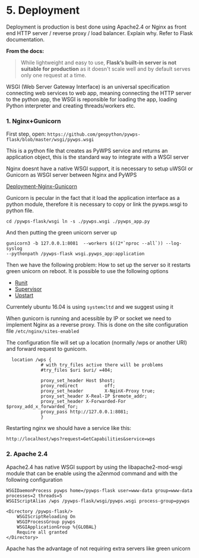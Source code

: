 # 5. Deployment

Deployment is production is best done using Apache2.4 or Nginx as front end HTTP
server / reverse proxy / load balancer.  Explain why. Refer to Flask
documentation.

**From the docs:**
> While lightweight and easy to use, **Flask’s built-in server is not suitable
> for production** as it doesn't scale well and by default serves only one
> request at a time.

WSGI (Web Server Gateway Interface) is an universal specification connecting web
services to web app, meaning connecting the HTTP server to the python app, the
WSGI is reponsible for loading the app, loading Python interpreter and creating
threads/workers etc.


### 1. Nginx+Gunicorn

First step, open: `https://github.com/geopython/pywps-flask/blob/master/wsgi/pywps.wsgi` 

This is a python file that creates as PyWPS service and returns an application
object, this is the  standard way to integrate with a WSGI server

Nginx doesnt have a native WSGI support, it is necessary to setup uWSGI or
Gunicorn as WSGI server between Nginx and PyWPS

[Deployment-Nginx-Gunicorn](http://pywps.readthedocs.io/en/latest/deployment.html#deployment-on-nginx-gunicorn) 

Gunicorn is pecular in the fact that it load the application interface as a
python module, therefore it is necessary to copy or link the pywps.wsgi to
python file.
 
``` cd /pywps-flask/wsgi ln -s ./pywps.wsgi ./pywps_app.py ``` 

And then putting the green unicorn server up
```
gunicorn3 -b 127.0.0.1:8081  --workers $((2*`nproc --all`)) --log-syslog
--pythonpath /pywps-flask wsgi.pywps_app:application
```

Then we have the following problem: How to set up the server so it restarts
green unicorn on reboot. It is possible to use the following options

- [Runit](http://docs.gunicorn.org/en/stable/deploy.html#runit)
- [Supervisor](http://docs.gunicorn.org/en/stable/deploy.html#supervisor)
- [Upstart](http://docs.gunicorn.org/en/stable/deploy.html#upstart) 

Currentely ubuntu 16.04 is using `systemcltd` and we suggest using it

When gunicorn is running and acessible by IP or socket we need to implement
Nginx as a reverse proxy.  This is done on the site configuration file
`/etc/nginx/sites-enabled` 

The configuration file will set up a location (normally /wps or another URI) and forward request to gunicorn. 

 
```
  location /wps {
             # with try_files active there will be problems
             #try_files $uri $uri/ =404;

             proxy_set_header Host $host;
             proxy_redirect          off;
             proxy_set_header        X-NginX-Proxy true;
             proxy_set_header X-Real-IP $remote_addr;
             proxy_set_header X-Forwarded-For $proxy_add_x_forwarded_for;
             proxy_pass http://127.0.0.1:8081;
             }

```

Restarting nginx we should have a service like this:

```
http://localhost/wps?request=GetCapabilities&service=wps
```

### 2. Apache 2.4

Apache2.4 has native WSGI support by using the libapache2-mod-wsgi module that
can be enable using the a2enmod command and with the following configuration

```
WSGIDaemonProcess pywps home=/pywps-flask user=www-data group=www-data processes=2 threads=5
WSGIScriptAlias /wps /pywps-flask/wsgi/pywps.wsgi process-group=pywps

<Directory /pywps-flask/>
    WSGIScriptReloading On
    WSGIProcessGroup pywps
    WSGIApplicationGroup %{GLOBAL}
    Require all granted
</Directory>
```

Apache has the advantage of not requiring extra servers like green unicorn
